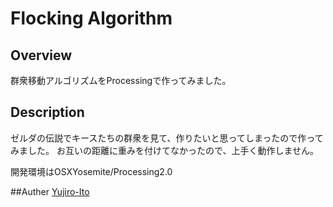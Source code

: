 # Flocking Algorithm

## Overview
群衆移動アルゴリズムをProcessingで作ってみました。

## Description
ゼルダの伝説でキースたちの群衆を見て、作りたいと思ってしまったので作ってみました。
お互いの距離に重みを付けてなかったので、上手く動作しません。

開発環境はOSXYosemite/Processing2.0

##Auther
[Yujiro-Ito](https://github.com/Yujiro-Ito/)
